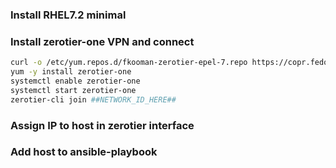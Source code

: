 ### Install RHEL7.2 minimal

### Install zerotier-one VPN and connect
```bash
curl -o /etc/yum.repos.d/fkooman-zerotier-epel-7.repo https://copr.fedorainfracloud.org/coprs/fkooman/zerotier/repo/epel-7/fkooman-zerotier-epel-7.repo
yum -y install zerotier-one
systemctl enable zerotier-one
systemctl start zerotier-one
zerotier-cli join ##NETWORK_ID_HERE##
```

### Assign IP to host in zerotier interface

### Add host to ansible-playbook

